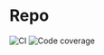 # Repo

![CI](https://github.com/Eliasyoussef47/cloud-services/actions/workflows/ci.yml/badge.svg)
![Code coverage](https://github.com/Eliasyoussef47/cloud-services/actions/workflows/jest-code-coverage.yml/badge.svg)
